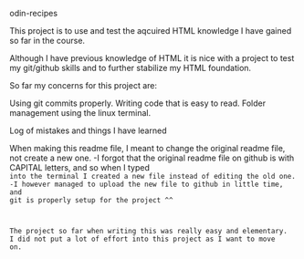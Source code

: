 odin-recipes

This project is to use and test the aqcuired HTML knowledge I have gained so far in the course.

Although I have previous knowledge of HTML it is nice with a project to test my git/github skills and to further stabilize my HTML foundation.

So far my concerns for this project are:

Using git commits properly.
Writing code that is easy to read.
Folder management using the linux terminal.


Log of mistakes and things I have learned

When making this readme file, I meant to change the original readme file, not create a new one.
-I forgot that the original readme file on github is with CAPITAL letters, and so when I typed <code readme.md> into the terminal I created a new file instead of editing the old one.
-I however managed to upload the new file to github in little time, and git is properly setup for the project ^^

The project so far when writing this was really easy and elementary. I did not put a lot of effort into this project as I want to move on.
